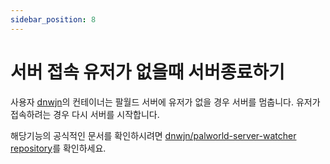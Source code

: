 ```yaml
---
sidebar_position: 8
---
```


# 서버 접속 유저가 없을때 서버종료하기

사용자 [dnwjn](https://github.com/dnwjn)의 컨테이너는 팔월드 서버에 유저가 없을 경우 서버를 멈춥니다. 유저가 접속하려는 경우 다시 서버를 시작합니다.

해당기능의 공식적인 문서를 확인하시려면 [dnwjn/palworld-server-watcher repository](https://github.com/dnwjn/palworld-server-watcher)를 확인하세요.
